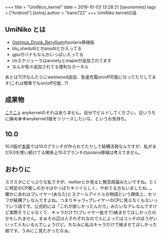 +++
title = "UmiNico_kernel"
date = 2019-10-03 13:28:21
[taxonomies]
tags = ["Android"]
[extra]
author = "karin722"
+++
UmiNiko kernelの話
<!-- more -->
<!-- toc -->

## UmiNiko とは
- [Optimus_Drunk_Beryllium](https://github.com/GZR-Kernels/Optimus_Drunk_Beryllium)のpolaris移植版
- blu_shedutilとかpixutilとか入ってる
- gpuガバナもなんかいっぱい入ってる
- i/oスケジューラはanxietyとmapleが追加されてます
- なんか色々追加されてる便利なカーネル

あとはTCPなんたらにwestwood追加、急速充電on/off可能になってたりしてます(これは標準でもon/off可能...?)

## 成果物
[こ↑こ↓](https://github.com/karin722/UmiNico_kernel)
anykernelのそれはありません。自分でビルドしてください。近いうちに~~訴えます~~anykernel3版をリリースしたいな、というお気持ち。

## 10.0
10.0版が[本家](htps://github.com/GZR-Kernels/Optimus_Drunk_Beryllium)では10.0ブランチが作られてたりして結構活発なんですが、私がまだ9.0を使い続けてる関係上10.0ブランチのpolaris移植は考えてません。

## おわりに
スクスタにどっぷりな私ですが、twitterとか見ると賛否両論みたいですね。とくに特定のCP推しの方々はやっぱりキツイらしく、やめてる方もいましたね...。
確かにあれはプレイヤー(あなた)とスクールアイドルの物語という関係上、セリフが結構アレなんですよね。つまりキャラ+プレイヤーのCPに見えなくもないっていう話です。公式的には「これが欲しかったんだろ」みたいなアレなんですけど実際そうじゃなくて、キャラだけで(プレイヤー抜きで)絡ませてほしかったのかもしれません。まぁその辺は人それぞれなので人によってはコッチのほうがいいって人もいるんでしょうけど。ちなみに私はキャラだけで絡ませてほしかった組です。うみにこ見たかったなぁ。
